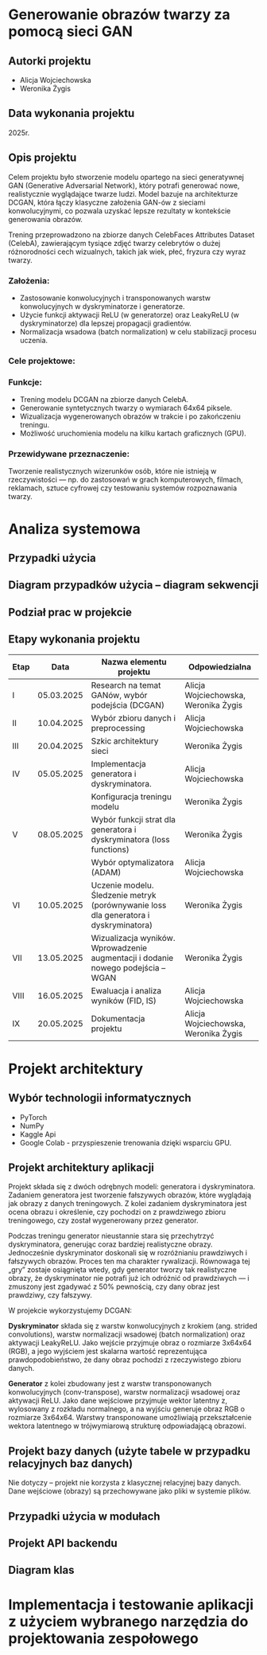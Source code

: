 # Generowanie obrazów twarzy za pomocą sieci GAN

## Autorki projektu
- Alicja Wojciechowska
- Weronika Żygis
## Data wykonania projektu
2025r.

## Opis projektu
Celem projektu było stworzenie modelu opartego na sieci generatywnej GAN (Generative Adversarial Network), który potrafi generować nowe, realistycznie wyglądające twarze ludzi.  Model bazuje na architekturze DCGAN, która łączy klasyczne założenia GAN-ów z sieciami konwolucyjnymi, co pozwala uzyskać lepsze rezultaty w kontekście generowania obrazów.

Trening przeprowadzono na zbiorze danych CelebFaces Attributes Dataset (CelebA), zawierającym tysiące zdjęć twarzy celebrytów o dużej różnorodności cech wizualnych, takich jak wiek, płeć, fryzura czy wyraz twarzy.

### Założenia:
- Zastosowanie konwolucyjnych i transponowanych warstw konwolucyjnych w dyskryminatorze i generatorze.
- Użycie funkcji aktywacji ReLU (w generatorze) oraz LeakyReLU (w dyskryminatorze) dla lepszej propagacji gradientów.
- Normalizacja wsadowa (batch normalization) w celu stabilizacji procesu uczenia.

### Cele projektowe:

### Funkcje:
- Trening modelu DCGAN na zbiorze danych CelebA.
- Generowanie syntetycznych twarzy o wymiarach 64x64 piksele.
- Wizualizacja wygenerowanych obrazów w trakcie i po zakończeniu treningu.
- Możliwość uruchomienia modelu na kilku kartach graficznych (GPU).

### Przewidywane przeznaczenie:
Tworzenie realistycznych wizerunków osób, które nie istnieją w rzeczywistości — np. do zastosowań w grach komputerowych, filmach, reklamach, sztuce cyfrowej czy testowaniu systemów rozpoznawania twarzy.

# Analiza systemowa

## Przypadki użycia
## Diagram przypadków użycia – diagram sekwencji
## Podział prac w projekcie
## Etapy wykonania projektu
| Etap | Data       | Nazwa elementu projektu                                                                 | Odpowiedzialna   |
|------|------------|-----------------------------------------------------------------------------------------|----------------------|
| I    | 05.03.2025 | Research na temat GANów, wybór podejścia (DCGAN)                                      | Alicja Wojciechowska, Weronika Żygis |
| II   | 10.04.2025 | Wybór zbioru danych i preprocessing                                                   | Alicja Wojciechowska |
| III  | 20.04.2025 | Szkic architektury sieci                                                              | Weronika Żygis       |
| IV   | 05.05.2025 | Implementacja generatora i dyskryminatora.                                            | Alicja Wojciechowska |
|      |            | Konfiguracja treningu modelu                                                          | Weronika Żygis       |
| V    | 08.05.2025 | Wybór funkcji strat dla generatora i dyskryminatora (loss functions)                  | Weronika Żygis       |
|      |            | Wybór optymalizatora (ADAM)                                                           | Alicja Wojciechowska |
| VI   | 10.05.2025 | Uczenie modelu. Śledzenie metryk (porównywanie loss dla generatora i dyskryminatora)  | Weronika Żygis       |
| VII  | 13.05.2025 | Wizualizacja wyników. Wprowadzenie augmentacji i dodanie nowego podejścia – WGAN      | Weronika Żygis       |
| VIII | 16.05.2025 | Ewaluacja i analiza wyników (FID, IS)                                                 | Alicja Wojciechowska |
| IX   | 20.05.2025 | Dokumentacja projektu                                                                 | Alicja Wojciechowska, Weronika Żygis |


# Projekt architektury

## Wybór technologii informatycznych
- PyTorch 
- NumPy
- Kaggle Api
- Google Colab - przyspieszenie trenowania dzięki wsparciu GPU.

## Projekt architektury aplikacji
Projekt składa się z dwóch odrębnych modeli: generatora i dyskryminatora. Zadaniem generatora jest tworzenie fałszywych obrazów, które wyglądają jak obrazy z danych treningowych. Z kolei zadaniem dyskryminatora jest ocena obrazu i określenie, czy pochodzi on z prawdziwego zbioru treningowego, czy został wygenerowany przez generator.

Podczas treningu generator nieustannie stara się przechytrzyć dyskryminatora, generując coraz bardziej realistyczne obrazy. Jednocześnie dyskryminator doskonali się w rozróżnianiu prawdziwych i fałszywych obrazów. Proces ten ma charakter rywalizacji. Równowaga tej „gry” zostaje osiągnięta wtedy, gdy generator tworzy tak realistyczne obrazy, że dyskryminator nie potrafi już ich odróżnić od prawdziwych — i zmuszony jest zgadywać z 50% pewnością, czy dany obraz jest prawdziwy, czy fałszywy.

W projekcie wykorzystujemy DCGAN:

**Dyskryminator** składa się z warstw konwolucyjnych z krokiem (ang. strided convolutions), warstw normalizacji wsadowej (batch normalization) oraz aktywacji LeakyReLU. Jako wejście przyjmuje obraz o rozmiarze 3x64x64 (RGB), a jego wyjściem jest skalarna wartość reprezentująca prawdopodobieństwo, że dany obraz pochodzi z rzeczywistego zbioru danych.

**Generator** z kolei zbudowany jest z warstw transponowanych konwolucyjnych (conv-transpose), warstw normalizacji wsadowej oraz aktywacji ReLU. Jako dane wejściowe przyjmuje wektor latentny z, wylosowany z rozkładu normalnego, a na wyjściu generuje obraz RGB o rozmiarze 3x64x64. Warstwy transponowane umożliwiają przekształcenie wektora latentnego w trójwymiarową strukturę odpowiadającą obrazowi.



## Projekt bazy danych (użyte tabele w przypadku relacyjnych baz danych)
Nie dotyczy – projekt nie korzysta z klasycznej relacyjnej bazy danych. Dane wejściowe (obrazy) są przechowywane jako pliki w systemie plików.

## Przypadki użycia w modułach
## Projekt API backendu
## Diagram klas

# Implementacja i testowanie aplikacji z użyciem wybranego narzędzia do projektowania zespołowego


  
